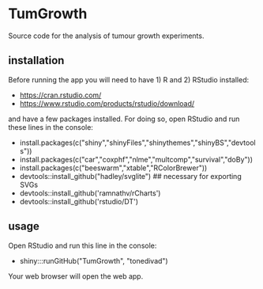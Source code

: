 TumGrowth
=============

Source code for the analysis of tumour growth experiments.

installation
------------

Before running the app you will need to have 1) R and 2) RStudio installed:
 - https://cran.rstudio.com/
 - https://www.rstudio.com/products/rstudio/download/
 
and have a few packages installed. For doing so, open RStudio and run these lines in the console:
 - install.packages(c("shiny","shinyFiles","shinythemes","shinyBS","devtools"))
 - install.packages(c("car","coxphf","nlme","multcomp","survival","doBy"))
 - install.packages(c("beeswarm","xtable","RColorBrewer"))
 - devtools::install_github("hadley/svglite") ## necessary for exporting SVGs
 - devtools::install_github('ramnathv/rCharts')
 - devtools::install_github('rstudio/DT')

usage
------------
Open RStudio and run this line in the console:
 - shiny:::runGitHub("TumGrowth", "tonedivad")

Your web browser will open the web app.
